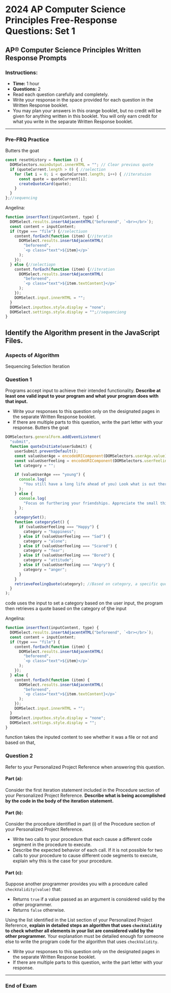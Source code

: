 # 2024 AP Computer Science Principles Free-Response Questions: Set 1

## AP® Computer Science Principles Written Response Prompts

### Instructions:

- **Time:** 1 hour
- **Questions:** 2
- Read each question carefully and completely.
- Write your response in the space provided for each question in the Written Response booklet.
- You may plan your answers in this orange booklet, but no credit will be given for anything written in this booklet. You will only earn credit for what you write in the separate Written Response booklet.

---

### Pre-FRQ Practice

Butters the goat

```JavaScript
const resetHistory = function () {
  DOMSelectors.mainOutput.innerHTML = ""; // Clear previous quote
  if (quoteCurrent.length > 0) { //selection
    for (let i = 0; i < quoteCurrent.length; i++) { //iteratuion
      const quote = quoteCurrent[i];
      createQuoteCard(quote);
    }
  }
};//sequencing

```

Angelina:

```JavaScript
function insertText(inputContent, type) {
  DOMSelect.results.insertAdjacentHTML("beforeend", `<br></br>`);
  const content = inputContent;
  if (type === "file") {//selectiuon
    content.forEach(function (item) {//iteratin
      DOMSelect.results.insertAdjacentHTML(
        "beforeend",
        `<p class="text">${item}</p>`
      );
    });
  } else {//selectiopn
    content.forEach(function (item) {//iteration
      DOMSelect.results.insertAdjacentHTML(
        "beforeend",
        `<p class="text">${item.textContent}</p>`
      );
    });
    DOMSelect.input.innerHTML = "";
  }
  DOMSelect.inputbox.style.display = "none";
  DOMSelect.settings.style.display = "";//sequenciong
}
```

## Identify the Algorithm present in the JavaScript Files.

### Aspects of Algorithm

Sequencing
Selection
Iteration

### Question 1

Programs accept input to achieve their intended functionality. **Describe at least one valid input to your program and what your program does with that input.**

- Write your responses to this question only on the designated pages in the separate Written Response booklet.
- If there are multiple parts to this question, write the part letter with your response.
  Butters the goat

```JavaScript
DOMSelectors.generalForm.addEventListener(
  "submit",
  function quoteInitiate(userSubmit) {
    userSubmit.preventDefault();
    const valueUserAge = encodeURIComponent(DOMSelectors.userAge.value); // Test for displaying user Age: young / old
    const valueUserFeeling = encodeURIComponent(DOMSelectors.userFeeling.value); // Test for displaying user feeling: one of the options
    let category = "";

    if (valueUserAge === "young") {
      console.log(
        "You still have a long life ahead of you) Look what is out there!"
      );
    } else {
      console.log(
        "Focus on furthering your friendships. Appreciate the small things in life."
      );
    }
    categorySet();
    function categorySet() {
      if (valueUserFeeling === "Happy") {
        category = "happiness";
      } else if (valueUserFeeling === "Sad") {
        category = "alone";
      } else if (valueUserFeeling === "Scared") {
        category = "fear";
      } else if (valueUserFeeling === "Bored") {
        category = "attitude";
      } else if (valueUserFeeling === "Angry") {
        category = "anger";
      }
    }
    retrieveFeelingQuote(category); //Based on category, a specific quote is retrieve
  }
);
```

code uses the input to set a category based on the user input, the program then retrieves a quote based on the category of tjhe input

Angelina:

```JavaScript
function insertText(inputContent, type) {
  DOMSelect.results.insertAdjacentHTML("beforeend", `<br></br>`);
  const content = inputContent;
  if (type === "file") {
    content.forEach(function (item) {
      DOMSelect.results.insertAdjacentHTML(
        "beforeend",
        `<p class="text">${item}</p>`
      );
    });
  } else {
    content.forEach(function (item) {
      DOMSelect.results.insertAdjacentHTML(
        "beforeend",
        `<p class="text">${item.textContent}</p>`
      );
    });
    DOMSelect.input.innerHTML = "";
  }
  DOMSelect.inputbox.style.display = "none";
  DOMSelect.settings.style.display = "";
}
```

function takes the inputed content to see whether it was a file or not and based on that,

### Question 2

Refer to your Personalized Project Reference when answering this question.

#### Part (a):

Consider the first iteration statement included in the Procedure section of your Personalized Project Reference. **Describe what is being accomplished by the code in the body of the iteration statement.**

#### Part (b):

Consider the procedure identified in part (i) of the Procedure section of your Personalized Project Reference.

- Write two calls to your procedure that each cause a different code segment in the procedure to execute.
- Describe the expected behavior of each call. If it is not possible for two calls to your procedure to cause different code segments to execute, explain why this is the case for your procedure.

#### Part (c):

Suppose another programmer provides you with a procedure called `checkValidity(value)` that:

- Returns `true` if a value passed as an argument is considered valid by the other programmer.
- Returns `false` otherwise.

Using the list identified in the List section of your Personalized Project Reference, **explain in detailed steps an algorithm that uses `checkValidity` to check whether all elements in your list are considered valid by the other programmer.** Your explanation must be detailed enough for someone else to write the program code for the algorithm that uses `checkValidity`.

- Write your responses to this question only on the designated pages in the separate Written Response booklet.
- If there are multiple parts to this question, write the part letter with your response.

---

### End of Exam
